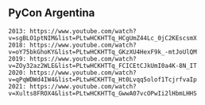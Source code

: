 ## PyCon Argentina
    2013: https://www.youtube.com/watch?v=sgBLO1ptNIM&list=PLtwHCKHTTq_HCgUmZ44Lc_0jC2KEscsmX
    2018: https://www.youtube.com/watch?v=oY75bkGhoKY&list=PLtwHCKHTTq_GKzXU4HexF9k_-mtJoUlQM
    2019: https://www.youtube.com/watch?v=ZOy32az2WLE&list=PLtwHCKHTTq_FCICEtCJkUmI0a4K-8N_IT
    2020: https://www.youtube.com/watch?v=qPqWDWd4IW4&list=PLtwHCKHTTq_Ht0Lvqq5olof1TcjrfvaIp
    2021: https://www.youtube.com/watch?v=Xults8FROX4&list=PLtwHCKHTTq_GwwA07vcOPwIi2lHbmLHHS
